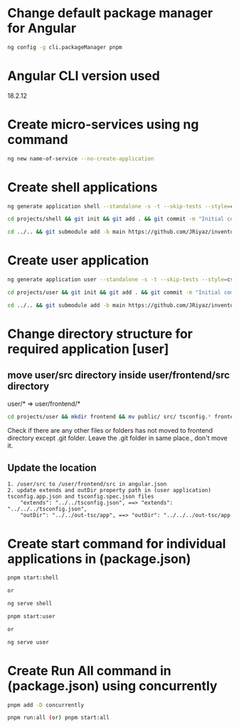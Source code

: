 # Change default package manager for Angular

```sh
ng config -g cli.packageManager pnpm
```

# Angular CLI version used

18.2.12

# Create micro-services using ng command

```sh
ng new name-of-service --no-create-application
```
# Create shell applications

```sh
ng generate application shell --standalone -s -t --skip-tests --style=css --ssr=N
```

```sh
cd projects/shell && git init && git add . && git commit -m "Initial commit"
```

```sh
cd ../.. && git submodule add -b main https://github.com/JRiyaz/inventory-shell.git projects/shell
```
# Create user application

```sh
ng generate application user --standalone -s -t --skip-tests --style=css --ssr=N
```

```sh
cd projects/user && git init && git add . && git commit -m "Initial commit"
```

```sh
cd ../.. && git submodule add -b main https://github.com/JRiyaz/inventory-user.git projects/user
```
# Change directory structure for required application [user]

## move user/src directory inside user/frontend/src directory

user/* => user/frontend/*

```sh
cd projects/user && mkdir frontend && mv public/ src/ tsconfig.* frontend/
```
Check if there are any other files or folders has not moved to frontend directory except .git folder. Leave the .git folder in same place., don't move it.
## Update the location

    1. /user/src to /user/frontend/src in angular.json
    2. update extends and outDir property path in (user application) tsconfig.app.json and tsconfig.spec.json files
        "extends": "../../tsconfig.json", ==> "extends": "../../../tsconfig.json",
        "outDir": "../../out-tsc/app", ==> "outDir": "../../../out-tsc/app

# Create start command for individual applications in (package.json)

```sh
pnpm start:shell

or

ng serve shell
```

```sh
pnpm start:user

or

ng serve user
```

# Create Run All command in (package.json) using concurrently

```sh
pnpm add -D concurrently
```

```sh
pnpm run:all (or) pnpm start:all
```
